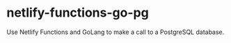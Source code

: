 # netlify-functions-go-pg
Use Netlify Functions and GoLang to make a call to a PostgreSQL database.
